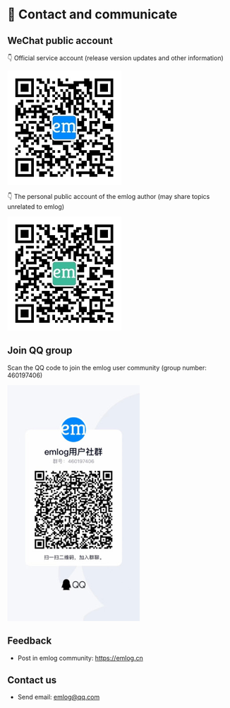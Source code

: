 # &#x1f37a; Contact and communicate

## WeChat public account

&#x1F447; Official service account (release version updates and other information)

![](qrcode_emlog_pro.jpg)

&#x1F447; The personal public account of the emlog author (may share topics unrelated to emlog)

![](iemlog.jpg)

## Join QQ group

Scan the QQ code to join the emlog user community (group number: 460197406)

![](qqgroup.jpeg)

## Feedback

- Post in emlog community: https://emlog.cn

## Contact us

- Send email: emlog@qq.com

